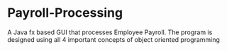 # Payroll-Processing
A Java fx based GUI that processes Employee Payroll. The program is designed using all 4 important concepts of object oriented programming
